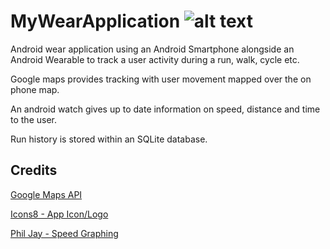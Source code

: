 # MyWearApplication ![alt text][logo]

Android wear application using an Android Smartphone alongside an Android Wearable to track a user activity during a run, walk, cycle etc.

Google maps provides tracking with user movement mapped over the on phone map.

An android watch gives up to date information on speed, distance and time to the user.

Run history is stored within an SQLite database.

## Credits

[Google Maps API](https://developers.google.com/maps/documentation/android-api/ "Google Maps")

[Icons8 - App Icon/Logo](https://icons8.com/ "Android Icon")

[Phil Jay - Speed Graphing](https://www.numetriclabz.com/android-line-chart-using-mpandroidchart-tutorial/ "Phil Jay")

[logo]: https://github.com/DarraghMeehan/MyWearApplication/blob/master/mobile/src/main/res/mipmap-hdpi/ic_launcher.png "Logo Title Text 1"

